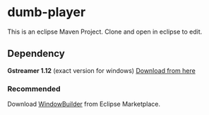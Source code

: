 # dumb-player
This is an eclipse Maven Project. Clone and open in eclipse to edit.

## Dependency
**Gstreamer 1.12** (exact version for windows) [Download from here](https://gstreamer.freedesktop.org/data/pkg/windows/1.12.0/gstreamer-1.0-x86_64-1.12.0.msi)


### Recommended
Download [WindowBuilder](https://www.eclipse.org/windowbuilder/download.php) from Eclipse Marketplace.
